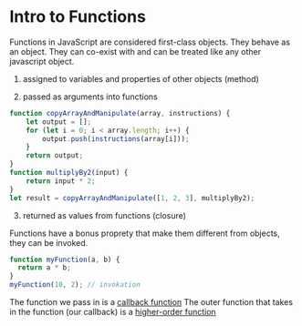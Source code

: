 # Intro to Functions

Functions in JavaScript are considered first-class objects. They behave as an object.
They can co-exist with and can be treated like any other javascript object.

1. assigned to variables and properties of other objects (method)

2. passed as arguments into functions
```js
function copyArrayAndManipulate(array, instructions) {
    let output = [];
    for (let i = 0; i < array.length; i++) {
        output.push(instructions(array[i]));
    }
    return output;
}
function multiplyBy2(input) {
    return input * 2;
}
let result = copyArrayAndManipulate([1, 2, 3], multiplyBy2); 
```
3. returned as values from functions (closure)

Functions have a bonus proprety that make them different from objects, they can be invoked.

```js
function myFunction(a, b) {
  return a * b;
}
myFunction(10, 2); // invokation
```

The function we pass in is a [callback function](callbacks.md)
The outer function that takes in the function (our callback) is a [higher-order function](high-order-functions.md)